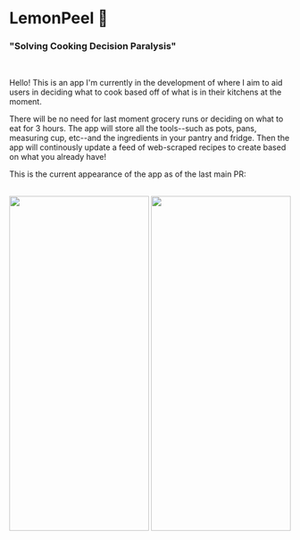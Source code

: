 <h1>LemonPeel 🍋 </h1> 
<h3>"Solving Cooking Decision Paralysis"</h3> </br>

Hello! This is an app I'm currently in the development of where I aim to aid users in deciding what to cook based off of what is in their kitchens at the moment. </br>

There will be no need for last moment grocery runs or deciding on what to eat for 3 hours. The app will store all the tools--such as pots, pans, measuring cup, etc--and the ingredients in your pantry and fridge. Then the app will continously update a feed of web-scraped recipes to create based on what you already have! </br>

This is the current appearance of the app as of the last main PR: </br></br>

<img src="https://lh3.googleusercontent.com/pw/AP1GczMMpnImCLoeuyHImhvupfINWg5e2_XAKAhCP92lnoGhIvYXydByCFkk2WKmhxN8WZXidjZCqEDRZBciOArY-BMI-vRm6fMqbbkrW-eBCg9mlG_cU9dYtkF9wuBWdUc5hPrwFyO8_7hF9f3Rtm8eSFLY7A=w599-h1216-s-no?authuser=0" width="250" height="600"/>
<img src="https://lh3.googleusercontent.com/pw/AP1GczMA_fPFNQyDJXOxLaJXhUmtbLtC7FNL001ndpjYxoT8BxnYXduuT9mh9qj1WVKeo9oKle1WBl9JwtsmbKzlb-yfy2QpT3SsGurl6UGnB0VFzrf_XoaupkRzwtny1omBhwqUpWQCTvyg4Q5Y_TSf0WBzZw=w598-h1216-s-no?authuser=0" width="250" height="600"/>
